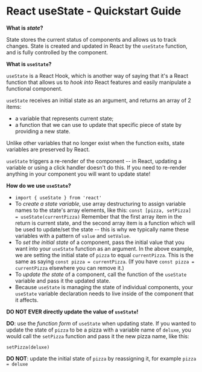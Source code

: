 # React useState - Quickstart Guide
**What is *state*?**

State stores the current status of components and allows us to track changes. State is created and updated in React by the `useState` function, and is fully controlled by the component.

**What is `useState`?**

`useState` is a React Hook, which is another way of saying that it's a React function that allows us to *hook into* React features and easily manipulate a functional component.

`useState` receives an initial state as an argument, and returns an array of 2 items:
* a variable that represents current state;
* a function that we can use to update that specific piece of state by providing a new state.

Unlike other variables that no longer exist when the function exits, state variables are preserved by React.

`useState` triggers a re-render of the component -- in React, updating a variable or using a click handler doesn't do this. If you need to re-render anything in your component you will want to update state!

**How do we use `useState`?**

* `import { useState } from 'react'`
* To *create a state variable*, use array destructuring to assign variable names to the state's array elements, like this:
`const [pizza, setPizza] = useState(currentPizza)`
Remember that the first array item in the return is current state, and the second array item is a function which will be used to update/set the state -- this is why we typically name these variables with a pattern of `value` and `setValue`.
* To *set the initial state* of a component, pass the initial value that you want into your `useState` function as an argument. In the above example, we are setting the initial state of `pizza` to equal `currentPizza`. This is the same as saying `const pizza = currentPizza`. (If you have `const pizza = currentPizza` elsewhere you can remove it.)
* To *update the state* of a component, call the function of the `useState` variable and pass it the updated state. 
* Because `useState` is managing the state of individual components, your `useState` variable declaration needs to live inside of the component that it affects.

**DO NOT EVER directly update the value of `useState`!**

**DO**: use the *function form* of `useState` when updating state. If you wanted to update the state of `pizza` to be a pizza with a variable name of `deluxe`, you would call the `setPizza` function and pass it the new pizza name, like this:

`setPizza(deluxe)`

**DO NOT**: update the initial state of `pizza` by reassigning it, for example `pizza = deluxe`

